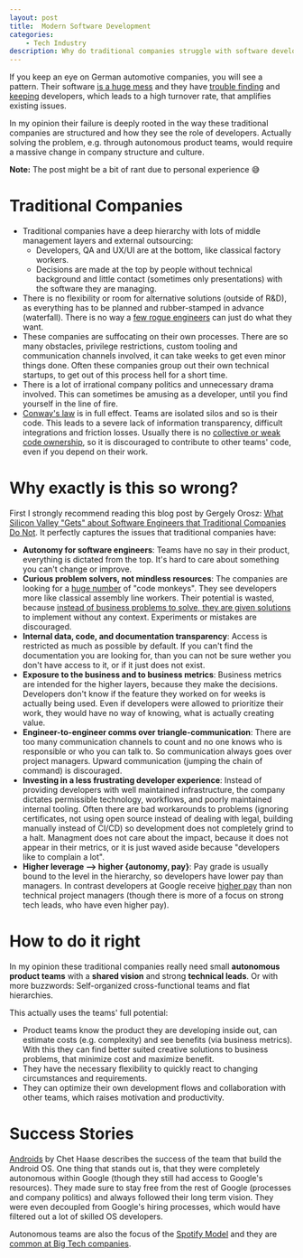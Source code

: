 ```yaml
---
layout: post
title:  Modern Software Development
categories:
    - Tech Industry
description: Why do traditional companies struggle with software development and what can be done about it?
---
```


If you keep an eye on German automotive companies, you will see a pattern. Their software [is a huge mess](https://www.focus.de/auto/news/pleiten-pech-und-pannen-bei-cariad-software-desaster-fuer-herbert-diess-warum-der-stuhl-des-vw-chefs-wackelt_id_97501221.html) and they have [trouble finding](https://www.spiegel.de/wirtschaft/unternehmen/elektro-offensive-mercedes-sucht-3000-softwareingenieure-a-bc5bcb34-a2c3-4151-978c-31ea89591680) and [keeping](https://www.handelsblatt.com/unternehmen/autobranche-herbert-diess-geraet-unter-druck-kritik-an-vw-softwareeinheit-cariad-waechst/28264920.html) developers, which leads to a high turnover rate, that amplifies existing issues.

In my opinion their failure is deeply rooted in the way these traditional companies are structured and how they see the role of developers. Actually solving the problem, e.g. through autonomous product teams, would require a massive change in company structure and culture.

<div class="message" markdown="1">

**Note:** The post might be a bit of rant due to personal experience 😅
</div>


# Traditional Companies
- Traditional companies have a deep hierarchy with lots of middle management layers and external outsourcing:
    - Developers, QA and UX/UI are at the bottom, like classical factory workers.
    - Decisions are made at the top by people without technical background and little contact (sometimes only presentations) with the software they are managing.
- There is no flexibility or room for alternative solutions (outside of R&D), as everything has to be planned and rubber-stamped in advance (waterfall). There is no way a [few rogue engineers](https://www.theverge.com/2015/10/8/9481651/volkswagen-congressional-hearing-diesel-scandal-fault) can just do what they want.
- These companies are suffocating on their own processes. There are so many obstacles, privilege restrictions, custom tooling and communication channels involved, it can take weeks to get even minor things done. Often these companies group out their own technical startups, to get out of this process hell for a short time.
- There is a lot of irrational company politics and unnecessary drama involved. This can sometimes be amusing as a developer, until you find yourself in the line of fire.
- [Conway's law](https://en.wikipedia.org/wiki/Conway%27s_law) is in full effect. Teams are isolated silos and so is their code. This leads to a severe lack of information transparency, difficult integrations and friction losses. Usually there is no [collective or weak code ownership](https://martinfowler.com/bliki/CodeOwnership.html), so it is discouraged to contribute to other teams' code, even if you depend on their work.


# Why exactly is this so wrong?
First I strongly recommend reading this blog post by Gergely Orosz: [What Silicon Valley "Gets" about Software Engineers that Traditional Companies Do Not](https://blog.pragmaticengineer.com/what-silicon-valley-gets-right-on-software-engineers/). It perfectly captures the issues that traditional companies have:
- **Autonomy for software engineers**: Teams have no say in their product, everything is dictated from the top. It's hard to care about something you can't change or improve.
- **Curious problem solvers, not mindless resources**: The companies are looking for a [huge number](https://www.spiegel.de/wirtschaft/unternehmen/elektro-offensive-mercedes-sucht-3000-softwareingenieure-a-bc5bcb34-a2c3-4151-978c-31ea89591680) of "code monkeys". They see developers more like classical assembly line workers. Their potential is wasted, because [instead of business problems to solve, they are given solutions](https://jefago.medium.com/bring-me-problems-not-solutions-cd626401ab5b) to implement without any context. Experiments or mistakes are discouraged.
- **Internal data, code, and documentation transparency**: Access is restricted as much as possible by default. If you can't find the documentation you are looking for, than you can not be sure wether you don't have access to it, or if it just does not exist.
- **Exposure to the business and to business metrics**: Business metrics are intended for the higher layers, because they make the decisions. Developers don't know if the feature they worked on for weeks is actually being used. Even if developers were allowed to prioritize their work, they would have no way of knowing, what is actually creating value.
- **Engineer-to-engineer comms over triangle-communication**: There are too many communication channels to count and no one knows who is responsible or who you can talk to. So communication always goes over project managers. Upward communication (jumping the chain of command) is discouraged.
- **Investing in a less frustrating developer experience**: Instead of providing developers with well maintained infrastructure, the company dictates permissible technology, workflows, and poorly maintained internal tooling. Often there are bad workarounds to problems (ignoring certificates, not using open source instead of dealing with legal, building manually instead of CI/CD) so development does not completely grind to a halt. Managment does not care about the impact, because it does not appear in their metrics, or it is just waved aside because "developers like to complain a lot".
- **Higher leverage --> higher {autonomy, pay}**: Pay grade is usually bound to the level in the hierarchy, so developers have lower pay than managers. In contrast developers at Google receive [higher pay](https://www.levels.fyi/company/Google/salaries/) than non technical project managers (though there is more of a focus on strong tech leads, who have even higher pay).


# How to do it right
In my opinion these traditional companies really need small **autonomous product teams** with a **shared vision** and strong **technical leads**. Or with more buzzwords: Self-organized cross-functional teams and flat hierarchies.

This actually uses the teams' full potential:
- Product teams know the product they are developing inside out, can estimate costs (e.g. complexity) and see benefits (via business metrics). With this they can find better suited creative solutions to business problems, that minimize cost and maximize benefit.
- They have the necessary flexibility to quickly react to changing circumstances and requirements.
- They can optimize their own development flows and collaboration with other teams, which raises motivation and productivity.


# Success Stories
[Androids](https://chethaase.medium.com/androids-765c803d5ff6) by Chet Haase describes the success of the team that build the Android OS. One thing that stands out is, that they were completely autonomous within Google (though they still had access to Google's resources). They made sure to stay free from the rest of Google (processes and company politics) and always followed their long term vision. They were even decoupled from Google's hiring processes, which would have filtered out a lot of skilled OS developers.

Autonomous teams are also the focus of the [Spotify Model](https://www.atlassian.com/agile/agile-at-scale/spotify) and they are [common at Big Tech companies](https://blog.pragmaticengineer.com/project-management-at-big-tech/).
